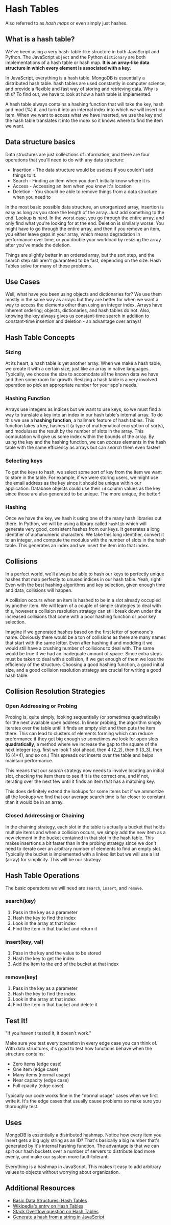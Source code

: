# Hash Tables

Also referred to as _hash maps_ or even simply just hashes.

## What is a hash table?

We've been using a very hash-table-like structure in both JavaScript and Python. The JavaScript `object` and the Python `dictionary` are both implementations of a hash table or hash map. **It is an array-like data structure in which every element is associated with a key.**

In JavaScript, everything is a hash table. MongoDB is essentially a distributed hash table. hash tables are used constantly in computer science, and provide a flexible and fast way of storing and retrieving data. Why is this? To find out, we have to look at how a hash table is implemented.

A hash table always contains a hashing function that will take the key, hash and mod \(%\) it, and turn it into an internal index into which we will insert our item. When we want to access what we have inserted, we use the key and the hash table translates it into the index so it knows where to find the item we want.

## Data structure basics

Data structures are just collections of information, and there are four operations that you'll need to do with any data structure:

* Insertion - The data structure would be useless if you couldn't add things to it.
* Search - Finding an item when you don't initially know where it is
* Access - Accessing an item when you know it's location
* Deletion - You should be able to remove things from a data structure when you need to

In the most basic possible data structure, an unorganized array, insertion is easy as long as you store the length of the array. Just add something to the end. Lookup is hard. In the worst case, you go through the entire array, and only find what you're looking for at the end. Deletion is similarly worse. You might have to go through the entire array, and then if you remove an item, you either leave gaps in your array, which means degradation in performance over time, or you double your workload by resizing the array after you've made the deletion.

Things are slightly better in an ordered array, but the sort step, and the search step still aren't guaranteed to be fast, depending on the size. Hash Tables solve for many of these problems.

## Use Cases

Well, what have you been using objects and dictionaries for? We use them mostly in the same way as arrays but they are better for when we want a way to access the elements other than using an integer index. Arrays have inherent ordering; objects, dictionaries, and hash tables do not. Also, knowing the key always gives us constant-time search in addition to constant-time insertion and deletion - an advantage over arrays!

## Hash Table Concepts

### Sizing

At its heart, a hash table is yet another array. When we make a hash table, we create it with a certain size, just like an array in native languages. Typically, we choose the size to accomodate all the known data we have and then some room for growth. Resizing a hash table is a very involved operation so pick an appropriate number for your app's needs.

### Hashing Function

Arrays use integers as indices but we want to use keys, so we must find a way to translate a key into an index in our hash table's internal array. To do this we use a **hashing function**, a hallmark feature of hash tables. This function takes a key, hashes it \(a type of mathematical encryption of sorts\), and moduluses the result by the number of slots in the array. This computation will give us some index within the bounds of the array. By using the key and the hashing function, we can _access_ elements in the hash table with the same efficiency as arrays but can _search_ them even faster!

### Selecting keys

To get the keys to hash, we select some sort of key from the item we want to store in the table. For example, if we were storing users, we might use the email address as the key since it should be unique within our application. Database objects could use their `id` column values as the key since those are also generated to be unique. The more unique, the better!

### Hashing

Once we have the key, we hash it using one of the many hash libraries out there. In Python, we will be using a library called `hashlib` which will generate very good, consistent hashes from our keys. It generates a long identifier of alphanumeric characters. We take this long identifier, convert it to an integer, and compute the modulus with the number of slots in the hash table. This generates an index and we insert the item into that index.

## Collisions

In a perfect world, we'll always be able to hash our keys to perfectly unique hashes that map perfectly to unused indices in our hash table. Yeah, right! Even with the best hashing algorithms and key selection, given enough time and data, collisions will happen.

A collision occurs when an item is hashed to be in a slot already occupied by another item. We will learn of a couple of simple strategies to deal with this, however a collision resolution strategy can still break down under the increased collisions that come with a poor hashing function or poor key selection.

Imagine if we generated hashes based on the first letter of someone's name. Obviously there would be a ton of collisions as there are many names that start with the same letter. Even after hashing it and modding it we would still have a crushing number of collisions to deal with. The same would be true if we had an inadequate amount of space. Since extra steps must be taken to deal with a collision, if we get enough of them we lose the efficiency of the structure. Choosing a good hashing function, a good initial size, and a good collision resolution strategy are crucial for writing a good hash table.

## Collision Resolution Strategies

### Open Addressing or Probing

Probing is, quite simply, looking sequentially \(or sometimes quadratically\) for the next available open address. In linear probing, the algorithm simply iterates over the table until it finds an empty slot and then puts the item there. This can lead to clusters of elements forming which can reduce preformance if they get big enough so sometimes we look for open slots **quadratically**, a method where we increase the gap to the square of the next integer \(e.g. first we look 1 slot ahead, then 4 \(2_2\), then 9 \(3_3\), then 16 \(4\*4\), and so on.\) This spreads out inserts over the table and helps maintain performance.

This means that our _search_ strategy now needs to involve locating an initial slot, checking the item there to see if it is the correct one, and if not, iterating over the next few until it finds an item that has a matching key.

This does definitely extend the lookups for some items but if we ammortize all the lookups we find that our average search time is far closer to constant than it would be in an array.

### Closed Addressing or Chaining

In the chaining strategy, each slot in the table is actually a bucket that holds multiple items and when a collision occurs, we simply add the new item as a new element in the bucket contained in that slot in the hash table. This makes insertions a bit faster than in the probing strategy since we don't need to iterate over an arbitrary number of elements to find an empty slot. Typically the bucket is implemented with a linked list but we will use a list \(array\) for simplicity. This will be our strategy.

## Hash Table Operations

The basic operations we will need are `search`, `insert`, and `remove`.

### search\(key\)

1. Pass in the key as a parameter
2. Hash the key to find the index
3. Look in the array at that index
4. Find the item in that bucket and return it

### insert\(key, val\)

1. Pass in the key and the value to be stored
2. Hash the key to get the index
3. Add the item to the end of the bucket at that index

### remove\(key\)

1. Pass in the key as a parameter
2. Hash the key to find the index
3. Look in the array at that index
4. Find the item in that bucket and delete it

## Test It!

"If you haven't tested it, it doesn't work."

Make sure you test every operation in every edge case you can think of. With data structures, it's good to test how functions behave when the structure contains:

* Zero items \(edge case\)
* One item \(edge case\)
* Many items \(normal usage\)
* Near capacity \(edge case\)
* Full cpacity \(edge case\)

Typically our code works fine in the "normal usage" cases when we first write it. It's the edge cases that usually cause problems so make sure you thoroughly test.

## Uses

MongoDB is essentially a distributed hashmap. Notice how every item you insert gets a big ugly string as an ID? That's basically a big number that's generated by it's internal hashing function. The advantage is that we can split our hash buckets over a number of servers to distribute load more evenly, and make our system more fault-tolerant.

Everything is a hashmap in JavaScript. This makes it easy to add arbitrary values to objects without worrying about organization.

## Additional Resources

* [Basic Data Structures: Hash Tables](http://goodmath.scientopia.org/2013/10/20/basic-data-structures-hash-tables/)
* [Wikipedia's entry on Hash Tables](https://en.wikipedia.org/wiki/Hash_table)
* [Stack Overflow question on Hash Tables](http://stackoverflow.com/questions/730620/how-does-a-hash-table-work)
* [Generate a hash from a string in JavaScript](http://stackoverflow.com/questions/7616461/generate-a-hash-from-string-in-javascript-jquerya)

